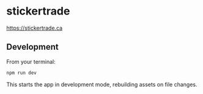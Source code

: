 # stickertrade

https://stickertrade.ca

## Development

From your terminal:

```sh
npm run dev
```

This starts the app in development mode, rebuilding assets on file changes.
